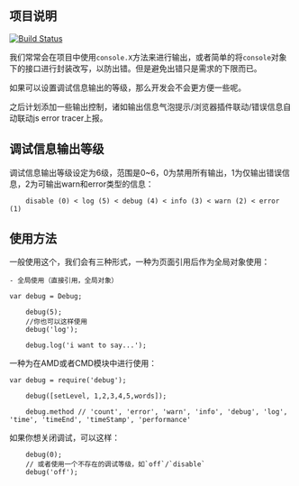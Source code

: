 ## 项目说明

[![Build Status](https://travis-ci.org/soulteary/debug.js.svg?branch=master)](https://travis-ci.org/soulteary/debug.js)

我们常常会在项目中使用```console.X```方法来进行输出，或者简单的将```console```对象下的接口进行封装改写，以防出错。但是避免出错只是需求的下限而已。

如果可以设置调试信息输出的等级，那么开发会不会更方便一些呢。

之后计划添加一些输出控制，诸如输出信息气泡提示/浏览器插件联动/错误信息自动联动js error tracer上报。

## 调试信息输出等级

调试信息输出等级设定为6级，范围是0~6，0为禁用所有输出，1为仅输出错误信息，2为可输出warn和error类型的信息：

```
    disable (0) < log (5) < debug (4) < info (3) < warn (2) < error (1)
```

## 使用方法

一般使用这个，我们会有三种形式，一种为页面引用后作为全局对象使用：

    - 全局使用（直接引用，全局对象）

```
var debug = Debug;

    debug(5);
    //你也可以这样使用
    debug('log');

    debug.log('i want to say...');
```


一种为在AMD或者CMD模块中进行使用：

```
var debug = require('debug');

    debug([setLevel, 1,2,3,4,5,words]);

    debug.method // 'count', 'error', 'warn', 'info', 'debug', 'log', 'time', 'timeEnd', 'timeStamp', 'performance'

```

如果你想关闭调试，可以这样：

```
    debug(0);
    // 或者使用一个不存在的调试等级，如`off`/`disable`
    debug('off');
```